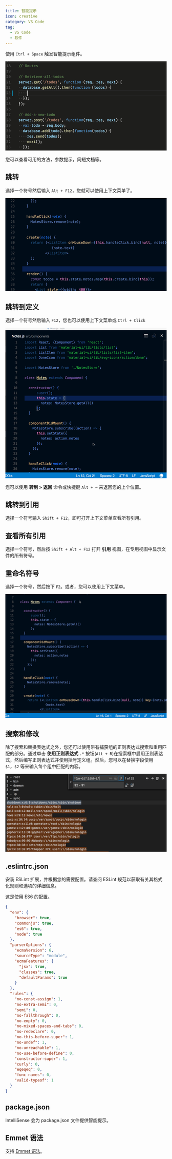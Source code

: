 ```yaml
---
title: 智能提示
icon: creative
category: VS Code
tag:
  - VS Code
  - 软件
---
```


使用 `Ctrl + Space` 触发智能提示组件。

![智能提示组件](/assets/software/vscode/guide/intellisense.gif)

您可以查看可用的方法，参数提示，简短文档等。

## 跳转

选择一个符号然后输入 `Alt + F12`，您就可以使用上下文菜单了。

![上下文菜单](/assets/software/vscode/guide/context-menu.gif)

## 跳转到定义

选择一个符号然后输入 `F12`，您也可以使用上下文菜单或 `Ctrl + Click`

![跳转到定义](/assets/software/vscode/guide/goto-definition.gif)

您可以使用 **转到 > 返回** 命令或快捷键 `Alt + ←` 来返回您的上个位置。

## 跳转到引用

选择一个符号输入 `Shift + F12`，即可打开上下文菜单查看所有引用。

## 查看所有引用

选择一个符号，然后按 `Shift + Alt + F12` 打开 **引用** 视图，在专用视图中显示文件的所有符号。

## 重命名符号

选择一个符号，然后按下 `F2`。或者，您可以使用上下文菜单。

![重命名符号](/assets/software/vscode/guide/rename.gif)

## 搜索和修改

除了搜索和替换表达式之外，您还可以使用带有捕获组的正则表达式搜索和重用匹配的部分。通过单击 **使用正则表达式** `.*` 按钮(`Alt + R`)在搜索框中启用正则表达式，然后编写正则表达式并使用括号定义组。然后，您可以在替换字段使用 `$1`，`$2` 等来输入每个组中匹配的内容。

![搜索和修改](/assets/software/vscode/guide/replace.png)

## .eslintrc.json

安装 ESLint 扩展，并根据您的需要配置。请查阅 ESLint 规范以获取有关其格式化规则和选项的详细信息。

这是使用 ES6 的配置。

```json
{
  "env": {
    "browser": true,
    "commonjs": true,
    "es6": true,
    "node": true
  },
  "parserOptions": {
    "ecmaVersion": 6,
    "sourceType": "module",
    "ecmaFeatures": {
      "jsx": true,
      "classes": true,
      "defaultParams": true
    }
  },
  "rules": {
    "no-const-assign": 1,
    "no-extra-semi": 0,
    "semi": 0,
    "no-fallthrough": 0,
    "no-empty": 0,
    "no-mixed-spaces-and-tabs": 0,
    "no-redeclare": 0,
    "no-this-before-super": 1,
    "no-undef": 1,
    "no-unreachable": 1,
    "no-use-before-define": 0,
    "constructor-super": 1,
    "curly": 0,
    "eqeqeq": 0,
    "func-names": 0,
    "valid-typeof": 1
  }
}
```

## package.json

IntelliSense 会为 package.json 文件提供智能提示。

## Emmet 语法

支持 [Emmet 语法](../../../code/website/emmet/README.md)。

